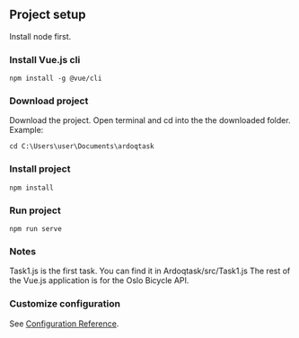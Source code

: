 ## Project setup
Install node first.


### Install Vue.js cli
```
npm install -g @vue/cli
```

### Download project
Download the project.
Open terminal and cd into the the downloaded folder.
Example:
```
cd C:\Users\user\Documents\ardoqtask
```

### Install project
```
npm install
```

### Run project
```
npm run serve
```

### Notes
Task1.js is the first task. You can find it in Ardoqtask/src/Task1.js
The rest of the Vue.js application is for the Oslo Bicycle API.

### Customize configuration
See [Configuration Reference](https://cli.vuejs.org/config/).
